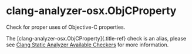 # clang-analyzer-osx.ObjCProperty

Check for proper uses of Objective-C properties.

The [clang-analyzer-osx.ObjCProperty]{.title-ref} check is an alias,
please see [Clang Static Analyzer Available
Checkers](https://clang.llvm.org/docs/analyzer/checkers.html#osx-objcproperty)
for more information.
